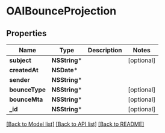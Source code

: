 # OAIBounceProjection

## Properties
Name | Type | Description | Notes
------------ | ------------- | ------------- | -------------
**subject** | **NSString*** |  | [optional] 
**createdAt** | **NSDate*** |  | 
**sender** | **NSString*** |  | 
**bounceType** | **NSString*** |  | [optional] 
**bounceMta** | **NSString*** |  | [optional] 
**_id** | **NSString*** |  | [optional] 

[[Back to Model list]](../README#documentation-for-models) [[Back to API list]](../README#documentation-for-api-endpoints) [[Back to README]](../README)


